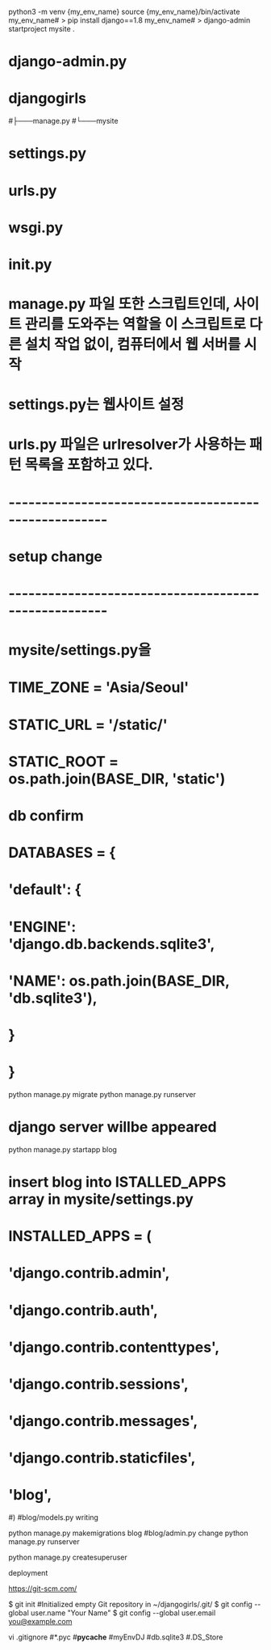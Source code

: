 python3 -m venv {my_env_name}
source {my_env_name}/bin/activate
my_env_name# > pip install django==1.8
my_env_name# > django-admin startproject mysite .
# django-admin.py 
# djangogirls
#├───manage.py
#└───mysite
#       settings.py
#       urls.py
#       wsgi.py
#       __init__.py
# manage.py 파일 또한 스크립트인데, 사이트 관리를 도와주는 역할을 이 스크립트로 다른 설치 작업 없이, 컴퓨터에서 웹 서버를 시작
# settings.py는 웹사이트 설정
# urls.py 파일은 urlresolver가 사용하는 패턴 목록을 포함하고 있다.
# 
# -----------------------------------------------------
# setup change
# -----------------------------------------------------
# mysite/settings.py을
# TIME_ZONE = 'Asia/Seoul'
# STATIC_URL = '/static/'
# STATIC_ROOT = os.path.join(BASE_DIR, 'static')
# db confirm
#     DATABASES = {
#       'default': {
#         'ENGINE': 'django.db.backends.sqlite3',
#         'NAME': os.path.join(BASE_DIR, 'db.sqlite3'),
#       }
#     }
python manage.py migrate
python manage.py runserver
# django server willbe appeared

python manage.py startapp blog

# insert blog into ISTALLED_APPS array in mysite/settings.py
# INSTALLED_APPS = ( 
#    'django.contrib.admin',
#    'django.contrib.auth',
#    'django.contrib.contenttypes',
#    'django.contrib.sessions',
#    'django.contrib.messages',
#    'django.contrib.staticfiles',
#    'blog',
#)
#blog/models.py writing

python manage.py makemigrations blog
#blog/admin.py change
python manage.py runserver

python manage.py createsuperuser


deployment

https://git-scm.com/

$ git init
#Initialized empty Git repository in ~/djangogirls/.git/
$ git config --global user.name "Your Name"
$ git config --global user.email you@example.com

vi .gitignore 
#*.pyc
#__pycache__
#myEnvDJ
#db.sqlite3
#.DS_Store
